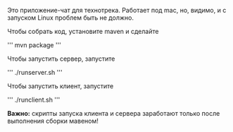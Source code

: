 Это приложение-чат для технотрека. Работает под mac, но, видимо, и с запуском Linux проблем быть не должно.

Чтобы собрать код, установите maven и сделайте

'''
mvn package
'''

Чтобы запустить сервер, запустите

'''
./runserver.sh
'''

Чтобы запустить клиент, запустите

'''
./runclient.sh
'''

**Важно:** скрипты запуска клиента и сервера заработают только после выполнения сборки мавеном!